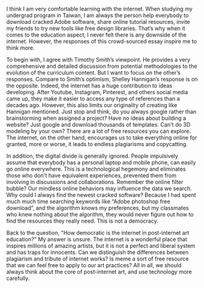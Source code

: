 I think I am very comfortable learning with the internet. When studying my undergrad program in Taiwan, I am always the person help everybody to download cracked Adobe software, share online tutorial resources, invite my friends to try new tools like free design libraries. That’s why when it comes to the education aspect,  I never felt there is any downside of the internet. However, the responses of this crowd-sourced essay inspire me to think more. 

To begin with, I agree with Timothy Smith’s viewpoint. He provides a very comprehensive and detailed discussion from potential methodologies to the evolution of the curriculum content. But I want to focus on the other’s responses. Compare to Smith’s optimism, Shelley Hannigan’s response is on the opposite. Indeed, the internet has a huge contribution to ideas developing. After Youtube, Instagram, Pinterest, and others social media came up, they make it easier to access any type of references than a decades ago. However, this also limits our originality of creating like Hannigan mentioned. Just stop and think, do you always google rather than brainstorming when assigned a project? Have no ideas about building a website? Just google and download thousands of templates. Can't do 3D modeling by your own? There are a lot of free resources you can explore. The internet, on the other hand, encourages us to take everything online for granted, more or worse, it leads to endless plagiarisms and copycatting. 

In addition, the digital divide is generally ignored. People impulsively assume that everybody has a personal laptop and mobile phone, can easily go online everywhere.  This is a technological hegemony and eliminates those who don't have equivalent experiences, prevented them from involving in discussions and collaborations. Remember the online filter bubble?  Our mindless online behaviors may influence the data we search. Why could I always find the newest cracked software? Because I had spent much much time searching keywords like “Adobe photoshop free download”, and the algorithm knows my preferences, but my classmates who knew nothing about the algorithm, they would never figure out how to find the resources they really need. This is not a democracy.

Back to the question, "How democratic is the internet in post-internet art education?" My answer is unsure. The internet is a wonderful place that inspires millions of amazing artists, but it is not a perfect and liberal system and has traps for innocents. Can we distinguish the differences between plagiarism and tribute of internet works? Is meme a sort of free resource that we can feel free to apply to our art practices? All in all, we should always think about the core of post-internet art, and use technology more carefully.
